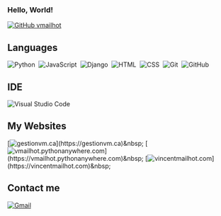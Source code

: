 ### Hello, World!

[![GitHub vmailhot](https://img.shields.io/github/followers/vmailhot?label=follow&style=social)](https://github.com/vmailhot)&nbsp;

## Languages
![Python](https://img.shields.io/badge/-Python-05122A?style=flat&logo=python)&nbsp;
![JavaScript](https://img.shields.io/badge/-JavaScript-05122A?style=flat&logo=javascript)&nbsp;
![Django](https://img.shields.io/badge/-Django-05122A?style=flat&logo=django&logoColor=092E20)&nbsp;
![HTML](https://img.shields.io/badge/-HTML-05122A?style=flat&logo=HTML5)&nbsp;
![CSS](https://img.shields.io/badge/-CSS-05122A?style=flat&logo=CSS3&logoColor=1572B6)&nbsp;
![Git](https://img.shields.io/badge/-Git-05122A?style=flat&logo=git)&nbsp;
![GitHub](https://img.shields.io/badge/-GitHub-05122A?style=flat&logo=github)&nbsp;

## IDE
![Visual Studio Code](https://img.shields.io/badge/-Visual%20Studio%20Code-05122A?style=flat&logo=visual-studio-code&logoColor=007ACC)&nbsp;

## My Websites
[![gestionvm.ca](https://img.shields.io/badge/-gestionvm.ca-05122A?)](https://gestionvm.ca)&nbsp;
[![vmailhot.pythonanywhere.com](https://img.shields.io/badge/-vmailhot.me-05122A?)](https://vmailhot.pythonanywhere.com)&nbsp;
[![vincentmailhot.com](https://img.shields.io/badge/-vincentmailhot.com-05122A?)](https://vincentmailhot.com)&nbsp;

## Contact me
<a href="mailto:prog.vincent.mailhot@gmail.com"><img alt="Gmail" src="https://img.shields.io/badge/Gmail-D14836?style=flat&logo=gmail&logoColor=white" /></a> &nbsp;
